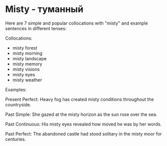 # Misty - туманный

Here are 7 simple and popular collocations with "misty" and example sentences in different tenses:

Collocations:

- misty forest
- misty morning
- misty landscape
- misty memory
- misty visions
- misty eyes
- misty weather

Examples:

Present Perfect: Heavy fog has created misty conditions throughout the countryside.

Past Simple: She gazed at the misty horizon as the sun rose over the sea.

Past Continuous: His misty eyes revealed how moved he was by her words.

Past Perfect: The abandoned castle had stood solitary in the misty moor for centuries.
